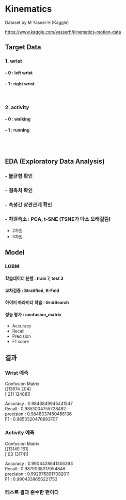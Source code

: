 # Kinematics
Dataset by M Yasser H (Kaggle)

https://www.kaggle.com/yasserh/kinematics-motion-data



## Target Data

### 1. wrist
#### - 0 : left wrist
#### - 1 : right wrist

</br>

### 2. activity
#### - 0 : walking
#### - 1 : running

</br>

</br>

## EDA (Exploratory Data Analysis)
### - 불균형 확인
### - 결측치 확인 
### - 속성간 상관관계 확인
### - 차원축소 : PCA, t-SNE (TSNE가 다소 오래걸림)
- 2차원
- 3차원


## Model
### LGBM
#### 학습데이터 분할 : train 7, test 3
#### 교차검증 : Stratified, K-Fold
#### 하이퍼 파라미터 학습 : GridSearch
#### 성능 평가 : confusion_matrix
- Accuracy
- Recall
- Precision
- F1 score

## 결과
### Wrist 예측
Confusion Matrix </br>
[[13674   204] </br>
 [  211 12488]]

Accuracy : 0.9843849945441547 </br>
Recall : 0.9853004755728492 </br>
precision : 0.9848037450486136 </br>
F1 : 0.9850520476893707 </br>
### Activity 예측
Confusion Matrix </br>
[[13149   161] </br>
 [   93 13174]] </br>

Accuracy : 0.9904428641306393 </br>
Recall : 0.9879038317054846 </br>
precision : 0.9929768917082011 </br>
F1 : 0.9904338656221753 </br>

### 테스트 결과 준수한 편이다
